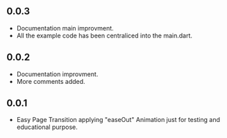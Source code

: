 ## 0.0.3
* Documentation main improvment.
* All the example code has been centraliced into the main.dart.

## 0.0.2
* Documentation improvment.
* More comments added.

## 0.0.1
* Easy Page Transition applying "easeOut" Animation just for testing and educational purpose.